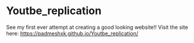 # Youtbe_replication
See my first ever attempt at creating a good looking website!!
Visit the site here:
https://padmeshxk.github.io/Youtbe_replication/
